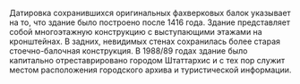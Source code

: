 Датировка сохранившихся оригинальных фахверковых балок указывает на то, что здание было построено после 1416 года. Здание представляет собой многоэтажную конструкцию с выступающими этажами на кронштейнах. В задних, невидимых стенах сохранилась более старая стоечно-балочная конструкция. В 1988/89 годах здание было капитально отреставрировано городом Штаттархис и с тех пор служит местом расположения городского архива и туристической информации.

